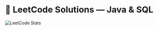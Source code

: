 🧠 LeetCode Solutions — Java & SQL
==================================
![LeetCode Stats](https://leetcard.jacoblin.cool/hantheemp?ext=heatmap&theme=dark)
